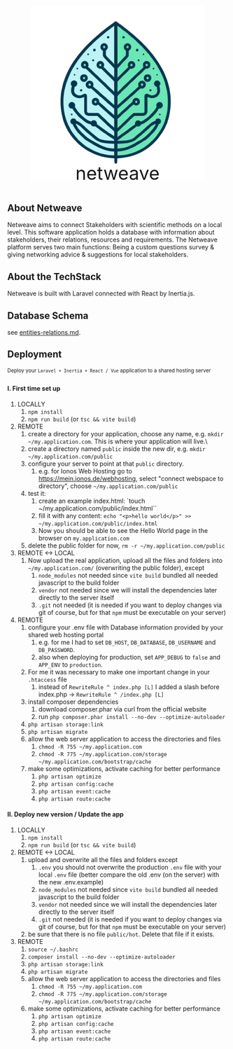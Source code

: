 <p align="center"><a href="#" target="_blank"><img src="public/logo.png" width="400" alt="Netweave Logo"></a></p>
<p align="center" style="margin-top: -60px; font-size: 3em">netweave</p>

## About Netweave

Netweave aims to connect Stakeholders with scientific methods on a local level.
This software application holds a database with information about stakeholders, their relations, resources and requirements.
The Netweave platform serves two main functions: Being a custom questions survey & giving networking advice & suggestions for local stakeholders.

## About the TechStack

Netweave is built with Laravel connected with React by Inertia.js.

## Database Schema

see [entities-relations.md](./docs/db/entities-relations.md).

## Deployment

<sup>Deploy your `Laravel + Inertia + React / Vue` application to a shared hosting server</sup>

#### I. First time set up

1. LOCALLY
   1. `npm install`
   2. `npm run build` (or `tsc && vite build`)
2. REMOTE
   1. create a directory for your application, choose any name, e.g. `mkdir ~/my.application.com`. This is where your application will live.\
   2. create a directory named `public` inside the new dir, e.g. `mkdir ~/my.application.com/public`
   3. configure your server to point at that `public` directory.
      1. e.g. for Ionos Web Hosting go to https://mein.ionos.de/webhosting, select "connect webspace to directory", choose `~/my.application.com/public`
   4. test it:
      1. create an example index.html: `touch ~/my.application.com/public/index.html``
      2. fill it with any content: `echo "<p>hello world</p>" >> ~/my.application.com/public/index.html`
      3. Now you should be able to see the Hello World page in the browser on `my.application.com`
   5. delete the public folder for now, `rm -r ~/my.application.com/public`
3. REMOTE <-> LOCAL
   1. Now upload the real application, upload all the files and folders into `~/my.application.com/` (overwriting the public folder), except
      1. `node_modules` not needed since `vite build` bundled all needed javascript to the build folder
      2. `vendor` not needed since we will install the dependencies later directly to the server itself
      3. `.git` not needed (it is needed if you want to deploy changes via git of course, but for that `npm` must be executable on your server)
4. REMOTE
   1. configure your .env file with Database information provided by your shared web hosting portal
      1. e.g. for me I had to set `DB_HOST`, `DB_DATABASE`, `DB_USERNAME` and `DB_PASSWORD`.
      2. also when deploying for production, set `APP_DEBUG` to `false` and `APP_ENV` to `production`.
   2. For me it was necessary to make one important change in your `.htaccess` file
      1. instead of `RewriteRule ^ index.php [L]` I added a slash before index.php -> `RewriteRule ^ /index.php [L]`
   3. install composer dependencies
      1. download composer.phar via curl from the official website
      2. run `php composer.phar install --no-dev --optimize-autoloader`
   4. `php artisan storage:link`
   5. `php artisan migrate`
   6. allow the web server application to access the directories and files
      1. `chmod -R 755 ~/my.application.com`
      2. `chmod -R 775 ~/my.application.com/storage ~/my.application.com/bootstrap/cache`
   7. make some optimizations, activate caching for better performance
      1. `php artisan optimize`
      2. `php artisan config:cache`
      3. `php artisan event:cache`
      4. `php artisan route:cache`

#### II. Deploy new version / Update the app

1. LOCALLY
   1. `npm install`
   2. `npm run build` (or `tsc && vite build`)
2. REMOTE <-> LOCAL
   1. upload and overwrite all the files and folders except
      1. `.env` you should not overwrite the production `.env` file with your local `.env` file (better compare the old .env (on the server) with the new .env.example)
      2. `node_modules` not needed since `vite build` bundled all needed javascript to the build folder
      3. `vendor` not needed since we will install the dependencies later directly to the server itself
      4. `.git` not needed (it is needed if you want to deploy changes via git of course, but for that `npm` must be executable on your server)
   2. be sure that there is no file `public/hot`. Delete that file if it exists.
3. REMOTE
   1. `source ~/.bashrc`
   2. `composer install --no-dev --optimize-autoloader`
   3. `php artisan storage:link`
   4. `php artisan migrate`
   5. allow the web server application to access the directories and files
      1. `chmod -R 755 ~/my.application.com`
      2. `chmod -R 775 ~/my.application.com/storage ~/my.application.com/bootstrap/cache`
   6. make some optimizations, activate caching for better performance
      1. `php artisan optimize`
      2. `php artisan config:cache`
      3. `php artisan event:cache`
      4. `php artisan route:cache`
